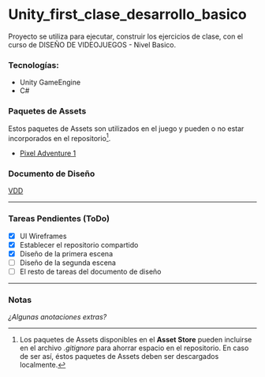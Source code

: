 # Unity_first_clase_desarrollo_basico
Proyecto se utiliza para ejecutar, construir los ejercicios de clase, con el curso de DISEÑO DE VIDEOJUEGOS - Nivel Basico.
### Tecnologías:  
- Unity GameEngine
- C#
### Paquetes de Assets
Estos paquetes de Assets son utilizados en el juego y pueden o no estar incorporados en el repositorio[^1].
- [Pixel Adventure 1](https://assetstore.unity.com/packages/2d/characters/pixel-adventure-1-155360)

### Documento de Diseño
[VDD](/VDD/README.md)  

---
### Tareas Pendientes (ToDo)
- [x] UI Wireframes
- [x] Establecer el repositorio compartido
- [x] Diseño de la primera escena
- [ ] Diseño de la segunda escena
- [ ] El resto de tareas del documento de diseño
---
### Notas
_¿Algunas anotaciones extras?_  


[^1]: Los paquetes de Assets disponibles en el **Asset Store** pueden incluirse en el archivo _.gitignore_ para ahorrar espacio en el repositorio. En caso de ser así, éstos paquetes de Assets deben ser descargados localmente.
